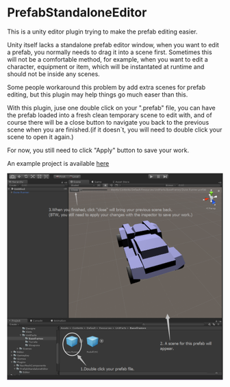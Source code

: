 # PrefabStandaloneEditor

This is a unity editor plugin trying to make the prefab editing easier.

Unity itself lacks a standalone prefab editor window, when you want to edit a prefab, you normally needs to drag it into a scene first. Sometimes this will not be a comfortable method, for example, when you want to edit a character, equipment or item, which will be instantated at runtime and should not be inside any scenes.

Some people workaround this problem by add extra scenes for prefab editing, but this plugin may help things go much easer than this.

With this plugin, juse one double click on your ".prefab" file, you can have the prefab loaded into a fresh clean temporary scene to edit with, and of course there will be a close button to navigate you back to the previous scene when you are finished.(if it doesn`t, you will need to double click your scene to open it again.)

For now, you still need to click "Apply" button to save your work.

An example project is available [here](https://github.com/Cloudage/PrefabStandaloneEditorTest)

![snapshot](snapshot.png)